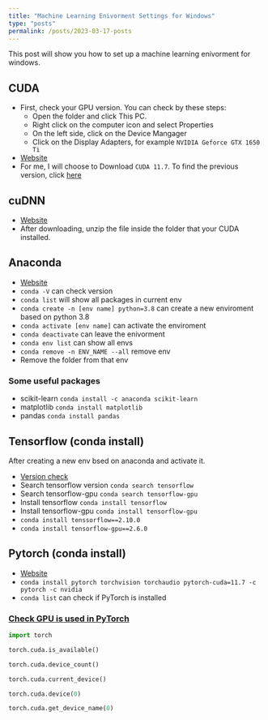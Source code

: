 ```yaml
---
title: "Machine Learning Enivorment Settings for Windows"
type: "posts"
permalink: /posts/2023-03-17-posts
---
```


This post will show you how to set up a machine learning enivorment for windows.

## CUDA

- First, check your GPU version. You can check by these steps:
    - Open the folder and click This PC.
    - Right click on the computer icon and select Properties
    - On the left side, click on the Device Mangager
    - Click on the Display Adapters, for example `NVIDIA Geforce GTX 1650 Ti`
- [Website](https://developer.nvidia.com/cuda-downloads)
- For me, I will choose to Download `CUDA 11.7`. To find the previous version, click [here](https://developer.nvidia.com/cuda-toolkit-archive)

## cuDNN

- [Website](https://developer.nvidia.com/rdp/cudnn-download)
- After downloading, unzip the file inside the folder that your CUDA installed.

## Anaconda

- [Website](https://www.anaconda.com/products/distribution)
- `conda -V` can check version
- `conda list` will show all packages in current env
- `conda create -n [env name] python=3.8` can create a new enviroment based on python 3.8
- `conda activate [env name]` can activate the enviroment
- `conda deactivate` can leave the enivorment
- `conda env list` can show all envs
- `conda remove -n ENV_NAME --all` remove env
- Remove the folder from that env

### Some useful packages

- scikit-learn `conda install -c anaconda scikit-learn`
- matplotlib `conda install matplotlib`
- pandas `conda install pandas`

## Tensorflow (conda install)

After creating a new env bsed on anaconda and activate it.
- [Version check](https://tensorflow.google.cn/install/source_windows?hl=en#gpu)
- Search tensorflow version `conda search tensorflow`
- Search tensorflow-gpu `conda search tensorflow-gpu`
- Install tensorflow `conda install tensorflow`
- Install tensorflow-gpu `conda install tensorflow-gpu`
- `conda install tenssorflow==2.10.0`
- `conda install tensorflow-gpu==2.6.0`

## Pytorch (conda install)

- [Website](https://pytorch.org/get-started/locally/)
- `conda install pytorch torchvision torchaudio pytorch-cuda=11.7 -c pytorch -c nvidia`
- `conda list` can check if PyTorch is installed

### [Check GPU is used in PyTorch](https://stackoverflow.com/questions/48152674/how-do-i-check-if-pytorch-is-using-the-gpu)

```python
import torch

torch.cuda.is_available()

torch.cuda.device_count()

torch.cuda.current_device()

torch.cuda.device(0)

torch.cuda.get_device_name(0)
```